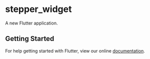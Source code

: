 # stepper_widget

A new Flutter application.

## Getting Started

For help getting started with Flutter, view our online
[documentation](https://flutter.io/).
